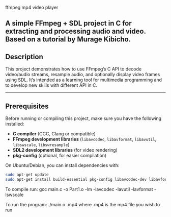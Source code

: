 ffmpeg mp4 video player

A simple FFmpeg + SDL project in C for extracting and processing audio and video.
Based on a tutorial by Murage Kibicho.
---
## Description

This project demonstrates how to use FFmpeg’s C API to decode video/audio streams, resample audio, and optionally display video frames using SDL. It’s intended as a learning tool for multimedia programming and to develop new skills with different API in C.

---
## Prerequisites
Before running or compiling this project, make sure you have the following installed:

- **C compiler** (GCC, Clang or compatible)
- **FFmpeg development libraries** (`libavcodec`, `libavformat`, `libavutil`, `libswscale`, `libswresample`)
- **SDL2 development libraries** (for video rendering)
- **pkg-config** (optional, for easier compilation)

On Ubuntu/Debian, you can install dependencies with:

```bash
sudo apt-get update
sudo apt-get install build-essential pkg-config libavcodec-dev libavformat-dev libavutil-dev libswscale-dev libswresample-dev libsdl2-dev
```
To compile run:
gcc main.c -o Part1.o -lm -lavcodec -lavutil -lavformat -lswscale

To run the program:
./main.o <filename>.mp4
where <filename>.mp4 is the mp4 file you wish to run
